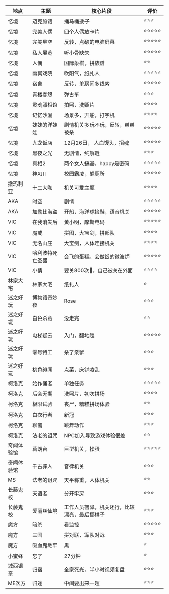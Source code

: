 | 地点       | 主题             | 核心片段                                     | 评价  |
| ---------- | ---------------- | -------------------------------------------- | ----- |
| 忆境       | 迈克旅馆         | 捅马桶搋子                                   | ⭐️⭐️⭐️   |
| 忆境       | 完美人偶         | 四个人偶放卡片                               | ⭐️⭐️⭐️⭐️⭐️ |
| 忆境       | 完美星空         | 反转，点破的电脑屏幕                         | ⭐️⭐️⭐️⭐️⭐️ |
| 忆境       | 私人展览         | 听小骨缺失                                   | ⭐️⭐️⭐️⭐️⭐️ |
| 忆境       | 人偶             | 国际象棋，拼族谱                             | ⭐️⭐️    |
| 忆境       | 幽冥戏院         | 吹阳气，纸扎人                               | ⭐️⭐️⭐️⭐️⭐️ |
| 忆境       | 宿舍             | 反转，单房间多线索                           | ⭐️⭐️⭐️⭐️⭐️ |
| 忆境       | 青楼春怨         | 弹古筝                                       | ⭐️⭐️⭐️   |
| 忆境       | 灵魂照相馆       | 拍照，洗照片                                 | ⭐️⭐️⭐️⭐️  |
| 忆境       | 记忆沙漏         | 场景多，开船，打字机                         | ⭐️⭐️⭐️⭐️  |
| 忆境       | 妹妹的洋娃娃     | 剧情机关多玩不玩，反转，弟弟被杀             | ⭐️⭐️⭐️⭐️⭐️ |
| 忆境       | 九龙饭店         | 12月26日， 人血馒头，招魂                    | ⭐️⭐️⭐️⭐️⭐️ |
| 忆境       | 黑夜之光         | 无剧情，纯解谜                               | ⭐️⭐️⭐️   |
| 忆境       | 真相2            | 两个女人搞基，happy是密码                    | ⭐️⭐️⭐️⭐️⭐️ |
| 忆境       | 神X川            | 校园霸凌，躲厕所                             | ⭐️⭐️⭐️⭐️⭐️ |
| 撒玛利亚   | 十二大咖         | 机关可爱主题                                 | ⭐️⭐️⭐️⭐️  |
| AKA        | 时空             | 剧情                                         | ⭐️⭐️⭐️⭐️⭐️ |
| AKA        | 加勒比海盗       | 开船，海洋球捡鞋，语音机关                   | ⭐️⭐️⭐️⭐️⭐️ |
| VIC        | 在我消失后       | 黄小明，摩斯电码                             | ⭐️⭐️⭐️⭐️⭐️ |
| VIC        | 魔戒             | 拼图，大宝剑，拼部队                         | ⭐️⭐️⭐️⭐️  |
| VIC        | 无名山庄         | 大宝剑，人体连接机关                         | ⭐️⭐️⭐️⭐️  |
| VIC        | 哈利波特死亡圣器 | 会飞的蛋糕，会做饭的微波炉                   | ⭐️⭐️⭐️⭐️⭐️ |
| VIC        | 小倩             | 要关800次🚪，自己被关在外面                   | ⭐️⭐️⭐️⭐️  |
| 林家大宅   | 林家大宅         | 纸扎人                                       | ⭐️     |
| 迷之好玩   | 博物馆奇妙夜     | Rose                                         | ⭐️⭐️⭐️   |
| 迷之好玩   | 白色杀意         | 没走完                                       | ⭐️⭐️    |
| 迷之好玩   | 电梯疑云         | 入门，翻地毯                                 | ⭐️⭐️⭐️⭐️⭐️ |
| 迷之好玩   | 零号特工         | 杀了亲爹                                     | ⭐️⭐️⭐️   |
| 迷之好玩   | 桃色绯闻         | 点菜，床铺凌乱                               | ⭐️⭐️⭐️   |
| 柯洛克     | 始作俑者         | 单独任务                                     | ⭐️⭐️⭐️⭐️⭐️ |
| 柯洛克     | 后会无期         | 洗照片，初次拼场                             | ⭐️⭐️⭐️⭐️  |
| 柯洛克     | 极限试验         | 丧尸，糟糕拼场体验                           | ⭐️⭐️    |
| 柯洛克     | 白衣行者         | 新冠                                         | ⭐️⭐️⭐️   |
| 柯洛克     | 聊斋             | 跳舞动作                                     | ⭐️⭐️⭐️   |
| 柯洛克     | 法老的诅咒       | NPC加入导致游戏体验很差                      | ⭐️⭐️    |
| 奇闻体验馆 | 葛朗台           | 巨型机关，操蛋                               | ⭐️⭐️⭐️⭐️⭐️ |
| 奇闻体验馆 | 千古罪人         | 音律机关                                     | ⭐️⭐️⭐️   |
| MS         | 法老的诅咒       | 天平称重，人体机关                           | ⭐️⭐️    |
| 长藤鬼校   | 天语者           | 分开牢房                                     | ⭐️⭐️⭐️   |
| 长藤鬼校   | 爱丽丝仙境       | 工作人员智障，机关还行，比较漂亮，最后挪棋子 | ⭐️⭐️⭐️   |
| 魔方       | 暗杀             | 看监控                                       | ⭐️⭐️⭐️⭐️⭐️ |
| 魔方       | 三国             | 拼对联，军队对战                             | ⭐️⭐️⭐️   |
| 魔方       | 吸血鬼地牢       | 黑                                           | ⭐️     |
| 小蜜蜂     | 忘了             | 27分钟                                       | ⭐️     |
| 城西银泰   | 归宿             | 全家死光，半小时视频复盘                     | ⭐️⭐️⭐️   |
| ME次方     | 归途             | 中间要出来一趟                               | ⭐️⭐️⭐️   |






